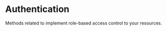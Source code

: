 # Authentication

Methods related to implement role-based access control to your resources.

<DocCardList />
